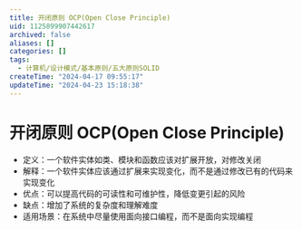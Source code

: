 ```yaml
---
title: 开闭原则 OCP(Open Close Principle)
uid: 1125899907442617
archived: false
aliases: []
categories: []
tags:
  - 计算机/设计模式/基本原则/五大原则SOLID
createTime: "2024-04-17 09:55:17"
updateTime: "2024-04-23 15:18:38"
---
```


# 开闭原则 OCP(Open Close Principle)

- 定义：一个软件实体如类、模块和函数应该对扩展开放，对修改关闭
- 解释：一个软件实体应该通过扩展来实现变化，而不是通过修改已有的代码来实现变化
- 优点：可以提高代码的可读性和可维护性，降低变更引起的风险
- 缺点：增加了系统的复杂度和理解难度
- 适用场景：在系统中尽量使用面向接口编程，而不是面向实现编程
